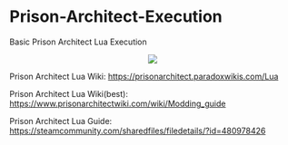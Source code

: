 # Prison-Architect-Execution
Basic Prison Architect Lua Execution

<div style="text-align:center"><img src="https://prisonarchitect.paradoxwikis.com/images/thumb/7/7f/Prison_Architect_logo.png/300px-Prison_Architect_logo.png" /></div>

Prison Architect Lua Wiki: https://prisonarchitect.paradoxwikis.com/Lua

Prison Architect Lua Wiki(best): https://www.prisonarchitectwiki.com/wiki/Modding_guide

Prison Architect Lua Guide: https://steamcommunity.com/sharedfiles/filedetails/?id=480978426

